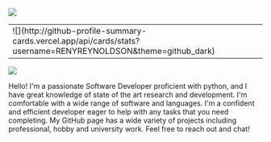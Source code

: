 ![](http://github-profile-summary-cards.vercel.app/api/cards/profile-details?username=RENYREYNOLDSON&theme=github_dark)

<table>
  <td>
    ![](http://github-profile-summary-cards.vercel.app/api/cards/stats?username=RENYREYNOLDSON&theme=github_dark)
  </td>
  
</table>


![](http://github-profile-summary-cards.vercel.app/api/cards/repos-per-language?username=RENYREYNOLDSON&theme=github_dark)

Hello! I'm a passionate Software Developer proficient with python, and I have great knowledge of state of the art research and development. I'm comfortable with a wide range of software and languages. I'm a confident and efficient developer eager to help with any tasks that you need completing. My GitHub page has a wide variety of projects including professional, hobby and university work. Feel free to reach out and chat!
